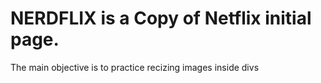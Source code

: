# NERDFLIX is a Copy of Netflix initial page.
The main objective is to practice recizing images inside divs
